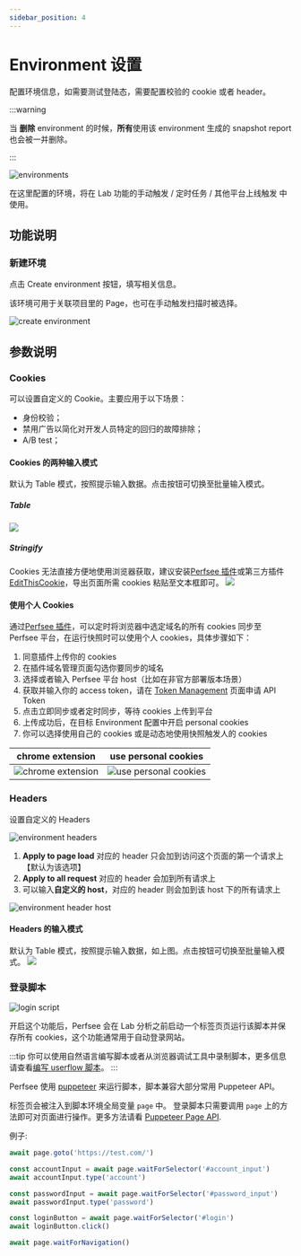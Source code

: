 ```yaml
---
sidebar_position: 4
---
```


# Environment 设置

配置环境信息，如需要测试登陆态，需要配置校验的 cookie 或者 header。

:::warning

当 **删除** environment 的时候，**所有**使用该 environment 生成的 snapshot report 也会被一并删除。

:::

![environments](/settings/environments.png)

在这里配置的环境，将在 Lab 功能的手动触发 / 定时任务 / 其他平台上线触发 中使用。

## 功能说明

### 新建环境

点击 Create environment 按钮，填写相关信息。

该环境可用于关联项目里的 Page，也可在手动触发扫描时被选择。

![create environment](/settings/create-environment.png)

## 参数说明

### Cookies

可以设置自定义的 Cookie。主要应用于以下场景：

- 身份校验；
- 禁用广告以简化对开发人员特定的回归的故障排除；
- A/B test；

#### Cookies 的两种输入模式

默认为 Table 模式，按照提示输入数据。点击按钮可切换至批量输入模式。

##### Table

![](/settings/cookies-table.png)

##### Stringify

Cookies 无法直接方便地使用浏览器获取，建议安装[Perfsee 插件](https://todo.todo)或第三方插件[EditThisCookie](https://chromewebstore.google.com/detail/editthiscookie/ojfebgpkimhlhcblbalbfjblapadhbol)，导出页面所需 cookies 粘贴至文本框即可。
![](/settings/cookies-stringify.png)

#### 使用个人 Cookies

通过[Perfsee 插件](https://todo.todo)，可以定时将浏览器中选定域名的所有 cookies 同步至 Perfsee 平台，在运行快照时可以使用个人 cookies，具体步骤如下：

1. 同意插件上传你的 cookies
2. 在插件域名管理页面勾选你要同步的域名
3. 选择或者输入 Perfsee 平台 host（比如在非官方部署版本场景）
4. 获取并输入你的 access token，请在 [Token Management](https://perfsee.com/me/access-token) 页面申请 API Token
5. 点击立即同步或者定时同步，等待 cookies 上传到平台
6. 上传成功后，在目标 Environment 配置中开启 personal cookies
7. 你可以选择使用自己的 cookies 或是动态地使用快照触发人的 cookies

| chrome extension                                            | use personal cookies                                        |
| ----------------------------------------------------------- | ----------------------------------------------------------- |
| ![chrome extension](/settings/chrome-extension-cookies.png) | ![use personal cookies](/settings/use-personal-cookies.png) |

### Headers

设置自定义的 Headers

![environment headers](/settings/environment-headers.png)

1. **Apply to page load** 对应的 header 只会加到访问这个页面的第一个请求上【默认为该选项】
2. **Apply to all request** 对应的 header 会加到所有请求上
3. 可以输入**自定义的 host**，对应的 header 则会加到该 host 下的所有请求上

![environment header host](/settings/environment-header-host.png)

#### Headers 的输入模式

默认为 Table 模式，按照提示输入数据，如上图。点击按钮可切换至批量输入模式。
![](/settings/headers-stringify.png)

### 登录脚本

![login script](/settings/login-script.png)

开启这个功能后，Perfsee 会在 Lab 分析之前启动一个标签页页运行该脚本并保存所有 cookies，这个功能通常用于自动登录网站。

:::tip
你可以使用自然语言编写脚本或者从浏览器调试工具中录制脚本，更多信息请查看[编写 userflow 脚本](/lab/user-flow#step-2编写-user-flow-脚本)。
:::

Perfsee 使用 [puppeteer](https://pptr.dev/) 来运行脚本，脚本兼容大部分常用 Puppeteer API。

标签页会被注入到脚本环境全局变量 `page` 中。 登录脚本只需要调用 `page` 上的方法即可对页面进行操作。更多方法请看 [Puppeteer Page API](https://pptr.dev/api/puppeteer.page).

例子:

```js
await page.goto('https://test.com/')

const accountInput = await page.waitForSelector('#account_input')
await accountInput.type('account')

const passwordInput = await page.waitForSelector('#password_input')
await passwordInput.type('password')

const loginButton = await page.waitForSelector('#login')
await loginButton.click()

await page.waitForNavigation()
```
